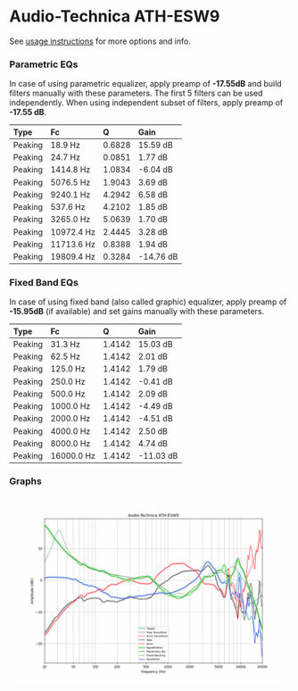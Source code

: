 # Audio-Technica ATH-ESW9
See [usage instructions](https://github.com/jaakkopasanen/AutoEq#usage) for more options and info.

### Parametric EQs
In case of using parametric equalizer, apply preamp of **-17.55dB** and build filters manually
with these parameters. The first 5 filters can be used independently.
When using independent subset of filters, apply preamp of **-17.55 dB**.

| Type    | Fc         |      Q | Gain      |
|:--------|:-----------|:-------|:----------|
| Peaking | 18.9 Hz    | 0.6828 | 15.59 dB  |
| Peaking | 24.7 Hz    | 0.0851 | 1.77 dB   |
| Peaking | 1414.8 Hz  | 1.0834 | -6.04 dB  |
| Peaking | 5076.5 Hz  | 1.9043 | 3.69 dB   |
| Peaking | 9240.1 Hz  | 4.2942 | 6.58 dB   |
| Peaking | 537.6 Hz   | 4.2102 | 1.85 dB   |
| Peaking | 3265.0 Hz  | 5.0639 | 1.70 dB   |
| Peaking | 10972.4 Hz | 2.4445 | 3.28 dB   |
| Peaking | 11713.6 Hz | 0.8388 | 1.94 dB   |
| Peaking | 19809.4 Hz | 0.3284 | -14.76 dB |

### Fixed Band EQs
In case of using fixed band (also called graphic) equalizer, apply preamp of **-15.95dB**
(if available) and set gains manually with these parameters.

| Type    | Fc         |      Q | Gain      |
|:--------|:-----------|:-------|:----------|
| Peaking | 31.3 Hz    | 1.4142 | 15.03 dB  |
| Peaking | 62.5 Hz    | 1.4142 | 2.01 dB   |
| Peaking | 125.0 Hz   | 1.4142 | 1.79 dB   |
| Peaking | 250.0 Hz   | 1.4142 | -0.41 dB  |
| Peaking | 500.0 Hz   | 1.4142 | 2.09 dB   |
| Peaking | 1000.0 Hz  | 1.4142 | -4.49 dB  |
| Peaking | 2000.0 Hz  | 1.4142 | -4.51 dB  |
| Peaking | 4000.0 Hz  | 1.4142 | 2.50 dB   |
| Peaking | 8000.0 Hz  | 1.4142 | 4.74 dB   |
| Peaking | 16000.0 Hz | 1.4142 | -11.03 dB |

### Graphs
![](./Audio-Technica%20ATH-ESW9.png)